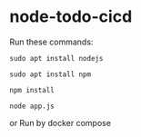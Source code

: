 # node-todo-cicd

Run these commands:


`sudo apt install nodejs`


`sudo apt install npm`


`npm install`

`node app.js`

or Run by docker compose 


